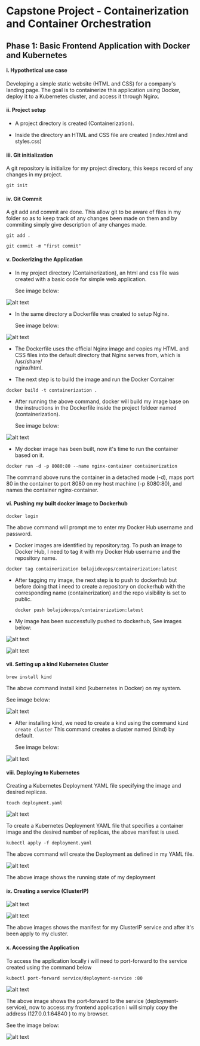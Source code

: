 # Capstone Project - Containerization and Container Orchestration

## Phase 1: Basic Frontend Application with Docker and Kubernetes

#### i. Hypothetical use case

Developing a simple static website (HTML and CSS) for a company's landing page. The goal is to containerize this application using Docker, deploy it to a Kubernetes cluster, and access it through Nginx.

#### ii. Project setup

- A project directory is created (Containerization).

- Inside the directory an HTML and CSS file are created (index.html and styles.css)

#### iii. Git initialization

A git repository is initialize for my project directory, this keeps record of any changes in my project.

`git init`

#### iv. Git Commit

A git add and commit are done. This allow git to be aware of files in my folder so as to keep track of any changes been made on them and by commiting simply give description of any changes made.  

`git add .`

`git commit -m "first commit"`

#### v. Dockerizing the Application

- In my project directory (Containerization), an html and css file was created with a basic code for simple web application.

  See image below: 

![alt text](images/HTML&CSS.png)

- In the same directory a Dockerfile was created to setup Nginx.

  See image below: 

![alt text](images/Dockerfile.png)

- The Dockerfile uses the official Nginx image and copies my HTML and CSS files into the default directory that Nginx serves from, which is /usr/share/  
  nginx/html.

 - The next step is to build the image and run the Docker Container

 `docker build -t containerization .`

- After running the above command, docker will build my image base on the instructions in the Dockerfile inside the project foldeer named (containerization).

  See image below: 

![alt text](images/Docker-build.png)

- My docker image has been built, now it's time to run the container based on it.

`docker run -d -p 8080:80 --name nginx-container containerization`

The command above runs the container in a detached mode (-d), maps port 80 in the container to port 8080 on my host machine (-p 8080:80), and names the container nginx-container.


#### vi. Pushing my built docker image to Dockerhub

`docker login`

The above command will prompt me to enter my Docker Hub username and password.

- Docker images are identified by repository:tag. To push an image to Docker Hub, I need to tag it with my Docker Hub username and the repository name.
 
 `docker tag containerization bolajidevops/containerization:latest`

- After tagging my image, the next step is to push to dockerhub but before doing that i need to create a repository on dockerhub with the corresponding name
  (containerization) and the repo visibility is set to public. 

  `docker push bolajidevops/containerization:latest`

- My image has been successfully pushed to dockerhub, See images below:

 ![alt text](images/Docker-push.png)
 
![alt text](images/Dockerhub.png)


#### vii. Setting up a kind Kubernetes Cluster

`brew install kind`

The above command install kind (kubernetes in Docker) on my system. 

See image below:

![alt text](images/install-kind.png)

- After installing kind, we need to create a kind using the command `kind create cluster` This command creates a cluster named (kind) by default.
 
  See image below:

![alt text](images/Create-kind.png)


#### viii. Deploying to Kubernetes

Creating a Kubernetes Deployment YAML file specifying the image and desired replicas.

`touch deployment.yaml`

![alt text](images/YAML.png)

To create a Kubernetes Deployment YAML file that specifies a container image and the desired number of replicas, the above manifest is used.

`kubectl apply -f deployment.yaml`

The above command will create the Deployment as defined in my YAML file.

![alt text](images/Deployment-running.png)

The above image shows the running state of my deployment


#### ix. Creating a service (ClusterIP)

![alt text](images/ClusterIP-service.png)

![alt text](images/ClusterIP-svc.png)

The above images shows the manifest for my ClusterIP service and after it's been apply to my cluster.


#### x.  Accessing the Application

To access the application locally i will need to port-forward to the service created using the command below

`kubectl port-forward service/deployment-service :80`

![alt text](images/port-forward.png)

The above image shows the port-forward to the service (deployment-service), now to access my frontend application i will simply copy the address (127.0.0.1:64840 ) to my browser. 

See the image below:

![alt text](images/Welcome-Nginx.png)





